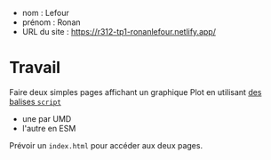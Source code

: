 - nom : Lefour
- prénom : Ronan
- URL du site : https://r312-tp1-ronanlefour.netlify.app/

# Travail

Faire deux simples pages affichant un graphique Plot en utilisant [des balises `script`](https://observablehq.com/plot/getting-started#plot-in-vanilla-html)

- une par UMD
- l'autre en ESM

Prévoir un `index.html` pour accéder aux deux pages.
